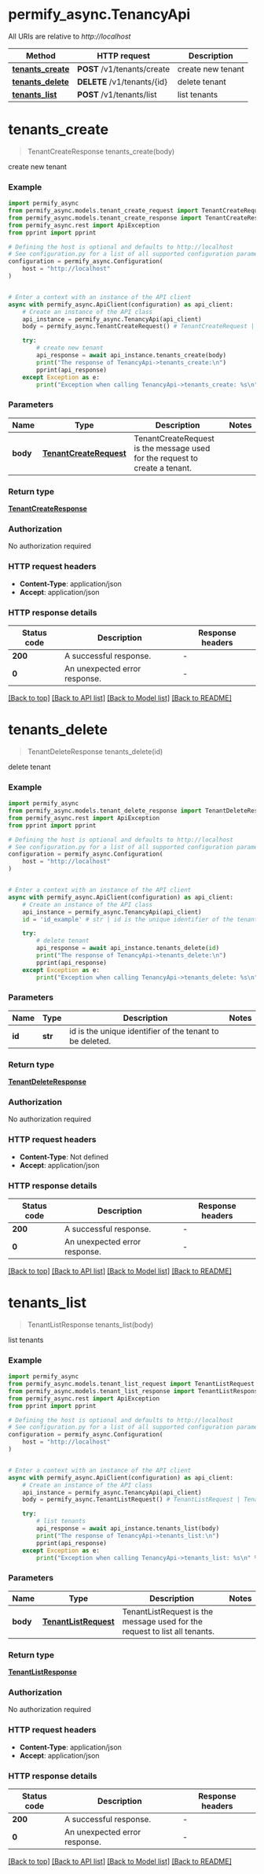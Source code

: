 # permify_async.TenancyApi

All URIs are relative to *http://localhost*

Method | HTTP request | Description
------------- | ------------- | -------------
[**tenants_create**](TenancyApi.md#tenants_create) | **POST** /v1/tenants/create | create new tenant
[**tenants_delete**](TenancyApi.md#tenants_delete) | **DELETE** /v1/tenants/{id} | delete tenant
[**tenants_list**](TenancyApi.md#tenants_list) | **POST** /v1/tenants/list | list tenants


# **tenants_create**
> TenantCreateResponse tenants_create(body)

create new tenant

### Example


```python
import permify_async
from permify_async.models.tenant_create_request import TenantCreateRequest
from permify_async.models.tenant_create_response import TenantCreateResponse
from permify_async.rest import ApiException
from pprint import pprint

# Defining the host is optional and defaults to http://localhost
# See configuration.py for a list of all supported configuration parameters.
configuration = permify_async.Configuration(
    host = "http://localhost"
)


# Enter a context with an instance of the API client
async with permify_async.ApiClient(configuration) as api_client:
    # Create an instance of the API class
    api_instance = permify_async.TenancyApi(api_client)
    body = permify_async.TenantCreateRequest() # TenantCreateRequest | TenantCreateRequest is the message used for the request to create a tenant.

    try:
        # create new tenant
        api_response = await api_instance.tenants_create(body)
        print("The response of TenancyApi->tenants_create:\n")
        pprint(api_response)
    except Exception as e:
        print("Exception when calling TenancyApi->tenants_create: %s\n" % e)
```



### Parameters


Name | Type | Description  | Notes
------------- | ------------- | ------------- | -------------
 **body** | [**TenantCreateRequest**](TenantCreateRequest.md)| TenantCreateRequest is the message used for the request to create a tenant. | 

### Return type

[**TenantCreateResponse**](TenantCreateResponse.md)

### Authorization

No authorization required

### HTTP request headers

 - **Content-Type**: application/json
 - **Accept**: application/json

### HTTP response details

| Status code | Description | Response headers |
|-------------|-------------|------------------|
**200** | A successful response. |  -  |
**0** | An unexpected error response. |  -  |

[[Back to top]](#) [[Back to API list]](../README.md#documentation-for-api-endpoints) [[Back to Model list]](../README.md#documentation-for-models) [[Back to README]](../README.md)

# **tenants_delete**
> TenantDeleteResponse tenants_delete(id)

delete tenant

### Example


```python
import permify_async
from permify_async.models.tenant_delete_response import TenantDeleteResponse
from permify_async.rest import ApiException
from pprint import pprint

# Defining the host is optional and defaults to http://localhost
# See configuration.py for a list of all supported configuration parameters.
configuration = permify_async.Configuration(
    host = "http://localhost"
)


# Enter a context with an instance of the API client
async with permify_async.ApiClient(configuration) as api_client:
    # Create an instance of the API class
    api_instance = permify_async.TenancyApi(api_client)
    id = 'id_example' # str | id is the unique identifier of the tenant to be deleted.

    try:
        # delete tenant
        api_response = await api_instance.tenants_delete(id)
        print("The response of TenancyApi->tenants_delete:\n")
        pprint(api_response)
    except Exception as e:
        print("Exception when calling TenancyApi->tenants_delete: %s\n" % e)
```



### Parameters


Name | Type | Description  | Notes
------------- | ------------- | ------------- | -------------
 **id** | **str**| id is the unique identifier of the tenant to be deleted. | 

### Return type

[**TenantDeleteResponse**](TenantDeleteResponse.md)

### Authorization

No authorization required

### HTTP request headers

 - **Content-Type**: Not defined
 - **Accept**: application/json

### HTTP response details

| Status code | Description | Response headers |
|-------------|-------------|------------------|
**200** | A successful response. |  -  |
**0** | An unexpected error response. |  -  |

[[Back to top]](#) [[Back to API list]](../README.md#documentation-for-api-endpoints) [[Back to Model list]](../README.md#documentation-for-models) [[Back to README]](../README.md)

# **tenants_list**
> TenantListResponse tenants_list(body)

list tenants

### Example


```python
import permify_async
from permify_async.models.tenant_list_request import TenantListRequest
from permify_async.models.tenant_list_response import TenantListResponse
from permify_async.rest import ApiException
from pprint import pprint

# Defining the host is optional and defaults to http://localhost
# See configuration.py for a list of all supported configuration parameters.
configuration = permify_async.Configuration(
    host = "http://localhost"
)


# Enter a context with an instance of the API client
async with permify_async.ApiClient(configuration) as api_client:
    # Create an instance of the API class
    api_instance = permify_async.TenancyApi(api_client)
    body = permify_async.TenantListRequest() # TenantListRequest | TenantListRequest is the message used for the request to list all tenants.

    try:
        # list tenants
        api_response = await api_instance.tenants_list(body)
        print("The response of TenancyApi->tenants_list:\n")
        pprint(api_response)
    except Exception as e:
        print("Exception when calling TenancyApi->tenants_list: %s\n" % e)
```



### Parameters


Name | Type | Description  | Notes
------------- | ------------- | ------------- | -------------
 **body** | [**TenantListRequest**](TenantListRequest.md)| TenantListRequest is the message used for the request to list all tenants. | 

### Return type

[**TenantListResponse**](TenantListResponse.md)

### Authorization

No authorization required

### HTTP request headers

 - **Content-Type**: application/json
 - **Accept**: application/json

### HTTP response details

| Status code | Description | Response headers |
|-------------|-------------|------------------|
**200** | A successful response. |  -  |
**0** | An unexpected error response. |  -  |

[[Back to top]](#) [[Back to API list]](../README.md#documentation-for-api-endpoints) [[Back to Model list]](../README.md#documentation-for-models) [[Back to README]](../README.md)

